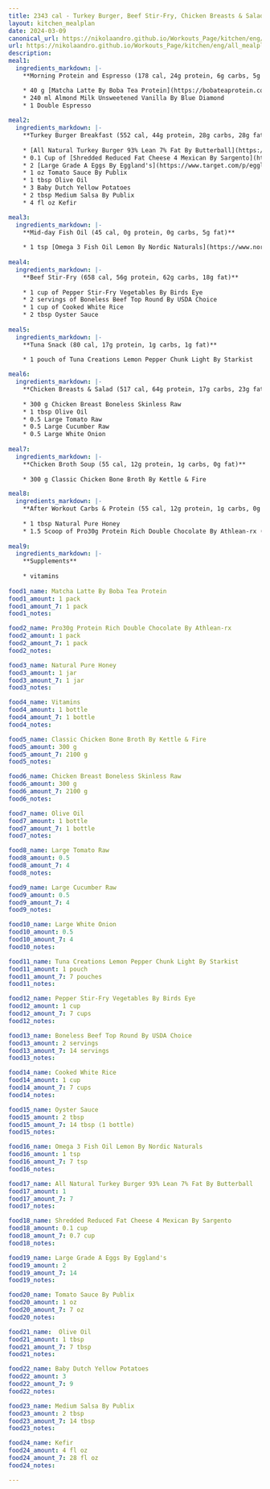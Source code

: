 ```yaml
---
title: 2343 cal - Turkey Burger, Beef Stir-Fry, Chicken Breasts & Salad
layout: kitchen_mealplan
date: 2024-03-09
canonical_url: https://nikolaandro.github.io/Workouts_Page/kitchen/eng/all_mealplans/2343/
url: https://nikolaandro.github.io/Workouts_Page/kitchen/eng/all_mealplans/2343/
description: 
meal1:
  ingredients_markdown: |-
    **Morning Protein and Espresso (178 cal, 24g protein, 6g carbs, 5g fat)**

    * 40 g [Matcha Latte By Boba Tea Protein](https://bobateaprotein.com/products/matcha-latte)
    * 240 ml Almond Milk Unsweetened Vanilla By Blue Diamond
    * 1 Double Espresso
    
meal2: 
  ingredients_markdown: |-
    **Turkey Burger Breakfast (552 cal, 44g protein, 28g carbs, 28g fat)**
    
    * [All Natural Turkey Burger 93% Lean 7% Fat By Butterball](https://www.butterball.com/products/turkey-burgers/frozen-all-natural-white-meat-burgers)
    * 0.1 Cup of [Shredded Reduced Fat Cheese 4 Mexican By Sargento](https://www.sargento.com/our-cheese/shredded-cheese/sargento-shredded-reduced-fat-4-cheese-mexican-natural-cheese/)
    * 2 [Large Grade A Eggs By Eggland's](https://www.target.com/p/eggland-s-best-grade-a-large-eggs-18ct/-/A-50086853)
    * 1 oz Tomato Sauce By Publix
    * 1 tbsp Olive Oil
    * 3 Baby Dutch Yellow Potatoes
    * 2 tbsp Medium Salsa By Publix   
    * 4 fl oz Kefir

meal3:
  ingredients_markdown: |-
    **Mid-day Fish Oil (45 cal, 0g protein, 0g carbs, 5g fat)**
    
    * 1 tsp [Omega 3 Fish Oil Lemon By Nordic Naturals](https://www.nordic.com/products/ultimate-omega/?variant=39472192192696)
        
meal4: 
  ingredients_markdown: |-
    **Beef Stir-Fry (658 cal, 56g protein, 62g carbs, 18g fat)**
    
    * 1 cup of Pepper Stir-Fry Vegetables By Birds Eye
    * 2 servings of Boneless Beef Top Round By USDA Choice
    * 1 cup of Cooked White Rice
    * 2 tbsp Oyster Sauce        
    
meal5: 
  ingredients_markdown: |-
    **Tuna Snack (80 cal, 17g protein, 1g carbs, 1g fat)**
    
    * 1 pouch of Tuna Creations Lemon Pepper Chunk Light By Starkist

meal6: 
  ingredients_markdown: |-
    **Chicken Breasts & Salad (517 cal, 64g protein, 17g carbs, 23g fat)**
    
    * 300 g Chicken Breast Boneless Skinless Raw
    * 1 tbsp Olive Oil
    * 0.5 Large Tomato Raw
    * 0.5 Large Cucumber Raw
    * 0.5 Large White Onion
    
meal7: 
  ingredients_markdown: |-
    **Chicken Broth Soup (55 cal, 12g protein, 1g carbs, 0g fat)**
    
    * 300 g Classic Chicken Bone Broth By Kettle & Fire

meal8: 
  ingredients_markdown: |-
    **After Workout Carbs & Protein (55 cal, 12g protein, 1g carbs, 0g fat)**
    
    * 1 tbsp Natural Pure Honey
    * 1.5 Scoop of Pro30g Protein Rich Double Chocolate By Athlean-rx (10 min. after honey)
    
meal9:
  ingredients_markdown: |-
    **Supplements**
    
    * vitamins
    
food1_name: Matcha Latte By Boba Tea Protein
food1_amount: 1 pack
food1_amount_7: 1 pack
food1_notes: 

food2_name: Pro30g Protein Rich Double Chocolate By Athlean-rx
food2_amount: 1 pack
food2_amount_7: 1 pack
food2_notes: 

food3_name: Natural Pure Honey
food3_amount: 1 jar
food3_amount_7: 1 jar
food3_notes: 

food4_name: Vitamins
food4_amount: 1 bottle
food4_amount_7: 1 bottle 
food4_notes: 

food5_name: Classic Chicken Bone Broth By Kettle & Fire
food5_amount: 300 g
food5_amount_7: 2100 g
food5_notes: 

food6_name: Chicken Breast Boneless Skinless Raw
food6_amount: 300 g
food6_amount_7: 2100 g
food6_notes: 

food7_name: Olive Oil
food7_amount: 1 bottle
food7_amount_7: 1 bottle
food7_notes: 

food8_name: Large Tomato Raw
food8_amount: 0.5 
food8_amount_7: 4 
food8_notes: 

food9_name: Large Cucumber Raw
food9_amount: 0.5 
food9_amount_7: 4 
food9_notes: 

food10_name: Large White Onion
food10_amount: 0.5
food10_amount_7: 4
food10_notes: 

food11_name: Tuna Creations Lemon Pepper Chunk Light By Starkist
food11_amount: 1 pouch
food11_amount_7: 7 pouches
food11_notes: 

food12_name: Pepper Stir-Fry Vegetables By Birds Eye
food12_amount: 1 cup
food12_amount_7: 7 cups
food12_notes:

food13_name: Boneless Beef Top Round By USDA Choice
food13_amount: 2 servings
food13_amount_7: 14 servings
food13_notes:

food14_name: Cooked White Rice
food14_amount: 1 cup
food14_amount_7: 7 cups
food14_notes:

food15_name: Oyster Sauce 
food15_amount: 2 tbsp
food15_amount_7: 14 tbsp (1 bottle)
food15_notes:

food16_name: Omega 3 Fish Oil Lemon By Nordic Naturals
food16_amount: 1 tsp
food16_amount_7: 7 tsp
food16_notes:

food17_name: All Natural Turkey Burger 93% Lean 7% Fat By Butterball
food17_amount: 1
food17_amount_7: 7
food17_notes:

food18_name: Shredded Reduced Fat Cheese 4 Mexican By Sargento
food18_amount: 0.1 cup
food18_amount_7: 0.7 cup
food18_notes: 

food19_name: Large Grade A Eggs By Eggland's
food19_amount: 2
food19_amount_7: 14
food19_notes:

food20_name: Tomato Sauce By Publix
food20_amount: 1 oz
food20_amount_7: 7 oz
food20_notes:

food21_name:  Olive Oil
food21_amount: 1 tbsp
food21_amount_7: 7 tbsp
food21_notes:

food22_name: Baby Dutch Yellow Potatoes
food22_amount: 3
food22_amount_7: 9 
food22_notes:

food23_name: Medium Salsa By Publix   
food23_amount: 2 tbsp
food23_amount_7: 14 tbsp
food23_notes:

food24_name: Kefir
food24_amount: 4 fl oz
food24_amount_7: 28 fl oz 
food24_notes:

---
```

